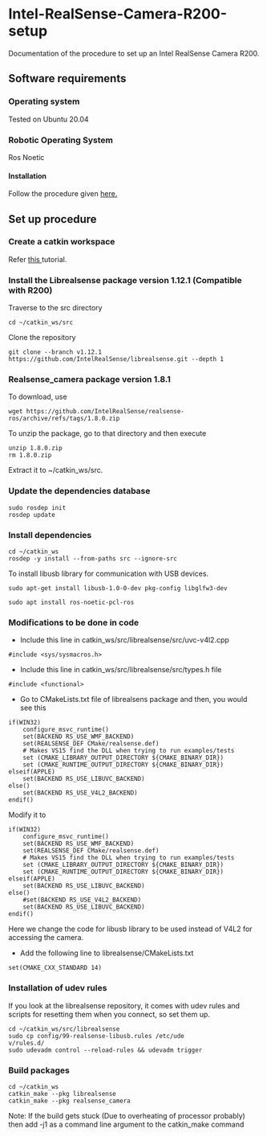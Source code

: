 # Intel-RealSense-Camera-R200-setup
Documentation of the procedure to set up an Intel RealSense Camera R200.

## Software requirements

### Operating system
Tested on Ubuntu 20.04

### Robotic Operating System
Ros Noetic

#### Installation
Follow the procedure given [here.](http://wiki.ros.org/noetic/Installation/Ubuntu)

## Set up procedure

### Create a catkin workspace
Refer [this ](http://wiki.ros.org/catkin/Tutorials/create_a_workspace) tutorial.

### Install the Librealsense package version 1.12.1 (Compatible with R200)

Traverse to the src directory
```
cd ~/catkin_ws/src
```

Clone the repository
```
git clone --branch v1.12.1 https://github.com/IntelRealSense/librealsense.git --depth 1
```

### Realsense_camera package version 1.8.1

To download, use
```
wget https://github.com/IntelRealSense/realsense-ros/archive/refs/tags/1.8.0.zip
```

To unzip the package, go to that directory and then execute
```
unzip 1.8.0.zip
rm 1.8.0.zip
```

Extract it to ~/catkin_ws/src.

### Update the dependencies database
```
sudo rosdep init
rosdep update
```

### Install dependencies

```
cd ~/catkin_ws
rosdep -y install --from-paths src --ignore-src
```

To install libusb library for communication with USB devices.
```
sudo apt-get install libusb-1.0-0-dev pkg-config libglfw3-dev
```
```
sudo apt install ros-noetic-pcl-ros
```

### Modifications to be done in code
* Include this line in catkin_ws/src/librealsense/src/uvc-v4l2.cpp
```
#include <sys/sysmacros.h>
```

* Include this line in catkin_ws/src/librealsense/src/types.h file
```
#include <functional>
```

* Go to CMakeLists.txt file of librealsens package and then, you would see this
```
if(WIN32)
    configure_msvc_runtime()
    set(BACKEND RS_USE_WMF_BACKEND)
    set(REALSENSE_DEF CMake/realsense.def)
    # Makes VS15 find the DLL when trying to run examples/tests
    set (CMAKE_LIBRARY_OUTPUT_DIRECTORY ${CMAKE_BINARY_DIR})
    set (CMAKE_RUNTIME_OUTPUT_DIRECTORY ${CMAKE_BINARY_DIR})
elseif(APPLE)
    set(BACKEND RS_USE_LIBUVC_BACKEND)
else()
    set(BACKEND RS_USE_V4L2_BACKEND)
endif()
```
Modify it to
```
if(WIN32)
    configure_msvc_runtime()
    set(BACKEND RS_USE_WMF_BACKEND)
    set(REALSENSE_DEF CMake/realsense.def)
    # Makes VS15 find the DLL when trying to run examples/tests
    set (CMAKE_LIBRARY_OUTPUT_DIRECTORY ${CMAKE_BINARY_DIR})
    set (CMAKE_RUNTIME_OUTPUT_DIRECTORY ${CMAKE_BINARY_DIR})
elseif(APPLE)
    set(BACKEND RS_USE_LIBUVC_BACKEND)
else()
    #set(BACKEND RS_USE_V4L2_BACKEND)
	set(BACKEND RS_USE_LIBUVC_BACKEND)
endif()
```
Here we change the code for libusb library to be used instead of V4L2 for accessing the camera.

* Add the following line to librealsense/CMakeLists.txt
```
set(CMAKE_CXX_STANDARD 14)  
```

### Installation of udev rules
If you look at the librealsense repository, it comes with udev rules and scripts for resetting them when you connect, so set them up.
```
cd ~/catkin_ws/src/librealsense
sudo cp config/99-realsense-libusb.rules /etc/ude                                           v/rules.d/
sudo udevadm control --reload-rules && udevadm trigger
```

### Build packages
```
cd ~/catkin_ws
catkin_make --pkg librealsense
catkin_make --pkg realsense_camera
```
Note: If the build gets stuck (Due to overheating of processor probably) then add -j1 as a command line argument to the catkin_make command